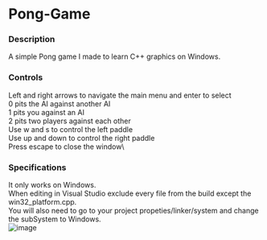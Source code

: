 # Pong-Game
### Description
A simple Pong game I made to learn C++ graphics on Windows.
### Controls
Left and right arrows to navigate the main menu and enter to select\
0 pits the AI against another AI\
1 pits you against an AI\
2 pits two players against each other\
Use w and s to control the left paddle\
Use up and down to control the right paddle\
Press escape to close the window\
### Specifications
It only works on Windows.\
When editing in Visual Studio exclude every file from the build except the win32_platform.cpp.\
You will also need to go to your project propeties/linker/system and change the subSystem to Windows.\
![image](https://user-images.githubusercontent.com/96485567/146952800-3f4c507c-665a-4c32-9c89-51ab108a39a5.png)
